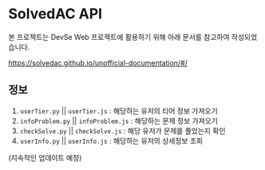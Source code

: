 # SolvedAC API

본 프로젝트는 DevSe Web 프로젝트에 활용하기 위해 아래 문서를 참고하여 작성되었습니다.

https://solvedac.github.io/unofficial-documentation/#/

## 정보
1. `userTier.py` || `userTier.js` : 해당하는 유저의 티어 정보 가져오기
2. `infoProblem.py` || `infoProblem.js` : 해당하는 문제 정보 가져오기
3. `checkSolve.py` || `checkSolve.js` : 해당 유저가 문제를 풀었는지 확인
4. `userInfo.py` || `userInfo.js` : 해당하는 유저의 상세정보 조회

(지속적인 업데이트 예정)
